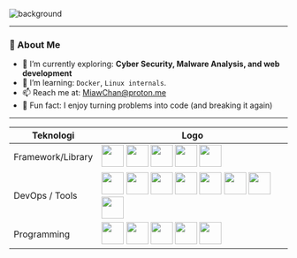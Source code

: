 
![background](https://github.com/user-attachments/assets/26d1077a-b01f-4d67-ad0f-a36a0f55ef4c)


<!--<h1 align="center">Hi there, I'm 0xMiawChan👋</h1>

<p align="center">
  🌸 A tech enthusiast |  Python explorer | Javascript enthusiast <br>
  💻 Love building, breaking, and learning from code
</p>-->

---

### 🚀 About Me
- 🔭 I’m currently exploring: **Cyber Security, Malware Analysis, and web development**
- 🌱 I’m learning: `Docker`, `Linux internals`.
- 📫 Reach me at: [MiawChan@proton.me](mailto:MiawChan@proton.me)
- 🧪 Fun fact: I enjoy turning problems into code (and breaking it again)

---
| Teknologi    | Logo                                                                 |
|--------------|----------------------------------------------------------------------|
| Framework/Library    | <img src="https://skillicons.dev/icons?i=bootstrap" width="40" />  <img src="https://skillicons.dev/icons?i=tailwindcss" width="40" />  <img src="https://skillicons.dev/icons?i=nodejs" width="40" />  <img src="https://skillicons.dev/icons?i=react" width="40" />  <img src="https://skillicons.dev/icons?i=npm" width="40" />|
| DevOps / Tools |  <img src="https://skillicons.dev/icons?i=docker" width="40" />  <img src="https://skillicons.dev/icons?i=git" width="40" />  <img src="https://skillicons.dev/icons?i=github" width="40" />  <img src="https://skillicons.dev/icons?i=gitlab" width="40" />  <img src="https://skillicons.dev/icons?i=vscode" width="40" />  <img src="https://skillicons.dev/icons?i=figma" width="40" />  <img src="https://skillicons.dev/icons?i=pycharm" width="40" />  <img src="https://skillicons.dev/icons?i=stackoverflow" width="40" />
| Programming | <img src="https://skillicons.dev/icons?i=html" width="40" />  <img src="https://skillicons.dev/icons?i=css" width="40" />  <img src="https://skillicons.dev/icons?i=js" width="40" />  <img src="https://skillicons.dev/icons?i=python" width="40" />  <img src="https://skillicons.dev/icons?i=kotlin" width="40" />






